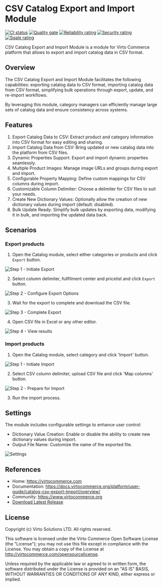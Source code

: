 # CSV Catalog Export and Import Module

[![CI status](https://github.com/VirtoCommerce/vc-module-catalog-csv-export-import/workflows/Module%20CI/badge.svg?branch=dev)](https://github.com/VirtoCommerce/vc-module-catalog-csv-export-import/actions?query=workflow%3A"Module+CI") [![Quality gate](https://sonarcloud.io/api/project_badges/measure?project=VirtoCommerce_vc-module-catalog-csv-export-import&metric=alert_status&branch=dev)](https://sonarcloud.io/dashboard?id=VirtoCommerce_vc-module-catalog-csv-export-import) [![Reliability rating](https://sonarcloud.io/api/project_badges/measure?project=VirtoCommerce_vc-module-catalog-csv-export-import&metric=reliability_rating&branch=dev)](https://sonarcloud.io/dashboard?id=VirtoCommerce_vc-module-catalog-csv-export-import) [![Security rating](https://sonarcloud.io/api/project_badges/measure?project=VirtoCommerce_vc-module-catalog-csv-export-import&metric=security_rating&branch=dev)](https://sonarcloud.io/dashboard?id=VirtoCommerce_vc-module-catalog-csv-export-import) [![Sqale rating](https://sonarcloud.io/api/project_badges/measure?project=VirtoCommerce_vc-module-catalog-csv-export-import&metric=sqale_rating&branch=dev)](https://sonarcloud.io/dashboard?id=VirtoCommerce_vc-module-catalog-csv-export-import)

CSV Catalog Export and Import Module is a module for Virto Commerce platform that allows to export and import catalog data in CSV format.

## Overview
The CSV Catalog Export and Import Module facilitates the following capabilities: exporting catalog data to CSV format, 
importing catalog data from CSV format, simplifying bulk operations through export, update, and re-import workflows.

By leveraging this module, category managers can efficiently manage large sets of catalog data and ensure consistency across systems.

## Features
1. Export Catalog Data to CSV: Extract product and category information into CSV format for easy editing and sharing.
1. Import Catalog Data from CSV: Bring updated or new catalog data into the platform from CSV files.
1. Dynamic Properties Support: Export and import dynamic properties seamlessly.
1. Multiple Product Images: Manage image URLs and groups during export and import.
1. Configurable Property Mapping: Define custom mappings for CSV columns during import.
1. Customizable Column Delimiter: Choose a delimiter for CSV files to suit your needs.
1. Create New Dictionary Values: Optionally allow the creation of new dictionary values during import (default: disabled).
1. Bulk Update Ready: Simplify bulk updates by exporting data, modifying it in bulk, and importing the updated data back.

## Scenarios

### Export products

1. Open the Catalog module, select either categories or products and click `Export` button.

![Step 1 - Initiate Export](docs/media/csv-export-01.png)

2. Select column delimiter, fullfilment center and pricelist and click `Export` button.

![Step 2 - Configure Export Options](docs/media/csv-export-02.png)

3. Wait for the export to complete and download the CSV file.

![Step 3 - Complete Export](docs/media/csv-export-03.png)

4. Open CSV file in Excel or any other editor.

![Step 4 - View results](docs/media/csv-export-04.png)

### Import products

1. Open the Catalog module, select category and click 'Import' button.

![Step 1 - Initiate Import](docs/media/csv-import-01.png)

2. Select CSV column delimiter, upload CSV file and click 'Map columns' button.

![Step 2 - Prepare for Import](docs/media/csv-import-02.png)

3. Run the import process.

## Settings

The module includes configurable settings to enhance user control:

* Dictionary Value Creation: Enable or disable the ability to create new dictionary values during import.
* Output File Name: Customize the name of the exported file.

![Settings](docs/media/csv-import-export-settings.png)


## References
* Home: https://virtocommerce.com
* Documentation: https://docs.virtocommerce.org/platform/user-guide/catalog-csv-export-import/overview/
* Community: https://www.virtocommerce.org
* [Download Latest Release](https://github.com/VirtoCommerce/vc-module-catalog-csv-import/releases)

## License
Copyright (c) Virto Solutions LTD.  All rights reserved.

This software is licensed under the Virto Commerce Open Software License (the "License"); you
may not use this file except in compliance with the License. You may
obtain a copy of the License at http://virtocommerce.com/opensourcelicense.

Unless required by the applicable law or agreed to in written form, the software
distributed under the License is provided on an "AS IS" BASIS,
WITHOUT WARRANTIES OR CONDITIONS OF ANY KIND, either express or
implied.

